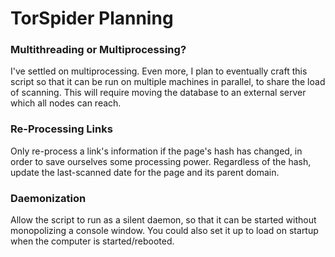 # TorSpider Planning

### Multithreading or Multiprocessing?

I've settled on multiprocessing. Even more, I plan to eventually craft this script so that it can be run on multiple machines in parallel, to share the load of scanning. This will require moving the database to an external server which all nodes can reach.

### Re-Processing Links

Only re-process a link's information if the page's hash has changed, in order to save ourselves some processing power. Regardless of the hash, update the last-scanned date for the page and its parent domain.

### Daemonization

Allow the script to run as a silent daemon, so that it can be started without monopolizing a console window. You could also set it up to load on startup when the computer is started/rebooted.
